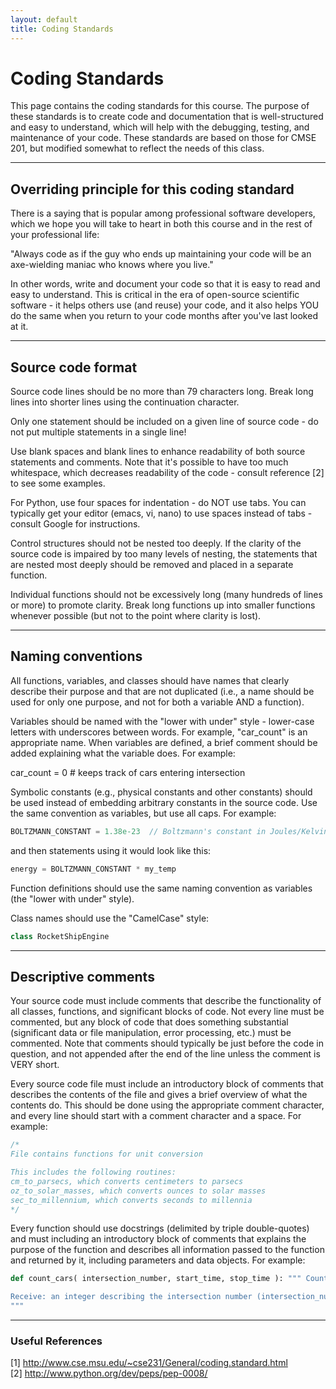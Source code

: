 ```yaml
---
layout: default
title: Coding Standards
---
```


# Coding Standards

This page contains the coding standards for this course. The purpose of these standards is to create code and documentation that is well-structured and easy to understand, which will help with the debugging, testing, and maintenance of your code. These standards are based on those for CMSE 201, but modified somewhat to reflect the needs of this class.

--------------------------------------------------------------------------------

## Overriding principle for this coding standard

There is a saying that is popular among professional software developers, which we hope you will take to heart in both this course and in the rest of your professional life:

"Always code as if the guy who ends up maintaining your code will
 be an axe-wielding maniac who knows where you live."

In other words, write and document your code so that it is easy to read and easy to understand. This is critical in the era of open-source scientific software - it helps others use (and reuse) your code, and it also helps YOU do the same when you return to your code months after you've last looked at it.

--------------------------------------------------------------------------------

## Source code format

Source code lines should be no more than 79 characters long. Break long lines into shorter lines using the continuation character.

Only one statement should be included on a given line of source code - do not put multiple statements in a single line!

Use blank spaces and blank lines to enhance readability of both source statements and comments. Note that it's possible to have too much whitespace, which decreases readability of the code - consult reference [2] to see some examples.

For Python, use four spaces for indentation - do NOT use tabs. You can typically get your editor (emacs, vi, nano) to use spaces instead of tabs - consult Google for instructions.

Control structures should not be nested too deeply. If the clarity of the source code is impaired by too many levels of nesting, the statements that are nested most deeply should be removed and placed in a separate function.

Individual functions should not be excessively long (many hundreds of lines or more) to promote clarity. Break long functions up into smaller functions whenever possible (but not to the point where clarity is lost).

--------------------------------------------------------------------------------

## Naming conventions

All functions, variables, and classes should have names that clearly describe their purpose and that are not duplicated (i.e., a name should be used for only one purpose, and not for both a variable AND a function).

Variables should be named with the "lower with under" style - lower-case letters with underscores between words. For example, "car_count" is an appropriate name. When variables are defined, a brief comment should be added explaining what the variable does. For example:

car_count = 0 # keeps track of cars entering intersection

Symbolic constants (e.g., physical constants and other constants) should be used instead of embedding arbitrary constants in the source code. Use the same convention as variables, but use all caps. For example:

``` C++
BOLTZMANN_CONSTANT = 1.38e-23  // Boltzmann's constant in Joules/Kelvin
```

and then statements using it would look like this:

``` C++
energy = BOLTZMANN_CONSTANT * my_temp
```

Function definitions should use the same naming convention as variables (the "lower with under" style).

Class names should use the "CamelCase" style:

``` C++
class RocketShipEngine
```

--------------------------------------------------------------------------------

## Descriptive comments

Your source code must include comments that describe the functionality of all classes, functions, and significant blocks of code. Not every line must be commented, but any block of code that does something substantial (significant data or file manipulation, error processing, etc.) must be commented. Note that comments should typically be just before the code in question, and not appended after the end of the line unless the comment is VERY short.

Every source code file must include an introductory block of comments that describes the contents of the file and gives a brief overview of what the contents do. This should be done using the appropriate comment character, and every line should start with a comment character and a space. For example:

``` C++
/*
File contains functions for unit conversion

This includes the following routines:
cm_to_parsecs, which converts centimeters to parsecs
oz_to_solar_masses, which converts ounces to solar masses
sec_to_millennium, which converts seconds to millennia
*/
```

Every function should use docstrings (delimited by triple double-quotes) and must including an introductory block of comments that explains the purpose of the function and describes all information passed to the function and returned by it, including parameters and data objects. For example:

``` Python
def count_cars( intersection_number, start_time, stop_time ): """ Counts the number of cars passing through an intersection.

Receive: an integer describing the intersection number (intersection_number), as well as the floating-point times to start and stop counting (start_time, stop_time) Return: the number of cars that pass through the intersection in that time (an integer).<br>
"""
```

--------------------------------------------------------------------------------

### Useful References

[1] <http://www.cse.msu.edu/~cse231/General/coding.standard.html>  
[2] <http://www.python.org/dev/peps/pep-0008/>
